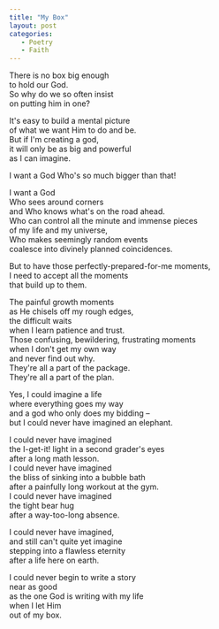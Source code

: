 ```yaml
---
title: "My Box"
layout: post
categories: 
   - Poetry
   - Faith
---
```

There is no box big enough  
to hold our God.  
So why do we so often insist  
on putting him in one?

It&#39;s easy to build a mental picture  
of what we want Him to do and be.  
But if I&#39;m creating a god,  
it will only be as big and powerful  
as I can imagine.

I want a God Who&#39;s so much bigger than that!

I want a God  
Who sees around corners  
and Who knows what&#39;s on the road ahead.  
Who can control all the minute and immense pieces  
of my life and my universe,  
Who makes seemingly random events  
coalesce into divinely planned coincidences.

But to have those perfectly-prepared-for-me moments,  
I need to accept all the moments  
that build up to them.

The painful growth moments  
as He chisels off my rough edges,  
the difficult waits  
when I learn patience and trust.  
Those confusing, bewildering, frustrating moments  
when I don&#39;t get my own way  
and never find out why.  
They&#39;re all a part of the package.  
They&#39;re all a part of the plan.

Yes, I could imagine a life  
where everything goes my way  
and a god who only does my bidding –  
but I could never have imagined an elephant.

I could never have imagined  
the I-get-it! light in a second grader&#39;s eyes  
after a long math lesson.  
I could never have imagined  
the bliss of sinking into a bubble bath  
after a painfully long workout at the gym.  
I could never have imagined  
the tight bear hug  
after a way-too-long absence.

I could never have imagined,  
and still can&#39;t quite yet imagine  
stepping into a flawless eternity  
after a life here on earth.

I could never begin to write a story  
near as good  
as the one God is writing with my life  
when I let Him  
out of my box.
